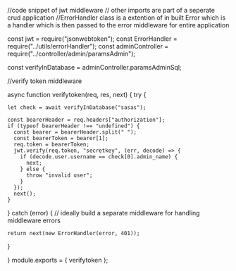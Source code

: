 //code snippet of jwt middleware
// other imports are part of a seperate crud application 
//ErrorHandler class is a extention of in built Error which is a handler which is then passed to the error middleware for entire application

const jwt = require("jsonwebtoken");
const ErrorHandler = require("../utils/errorHandler");
const adminController = require("../controller/admin/paramsAdmin");

const verifyInDatabase = adminController.paramsAdminSql;



//verify token middleware


async function verifytoken(req, res, next) {
  try {
  
    let check = await verifyInDatabase("sasas");
    
    const bearerHeader = req.headers["authorization"];
    if (typeof bearerHeader !== "undefined") {
      const bearer = bearerHeader.split(" ");
      const bearerToken = bearer[1];
      req.token = bearerToken;
      jwt.verify(req.token, "secretkey", (err, decode) => {
        if (decode.user.username == check[0].admin_name) {
          next;
        } else {
          throw "invalid user";
        }
      });
      next();
    }
  } catch (error) {
    // ideally build a separate middleware for handling middleware errors
    
    return next(new ErrorHandler(error, 401));
  }
  
  
}
module.exports = { verifytoken };
